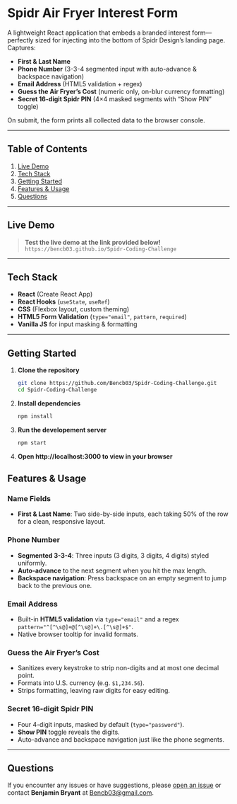 # Spidr Air Fryer Interest Form

A lightweight React application that embeds a branded interest form—perfectly sized for injecting into the bottom of Spidr Design’s landing page. Captures:

- **First & Last Name**  
- **Phone Number** (3-3-4 segmented input with auto-advance & backspace navigation)  
- **Email Address** (HTML5 validation + regex)  
- **Guess the Air Fryer’s Cost** (numeric only, on-blur currency formatting)  
- **Secret 16-digit Spidr PIN** (4×4 masked segments with “Show PIN” toggle)  

On submit, the form prints all collected data to the browser console.

---

## Table of Contents

1. [Live Demo](#live-demo)  
2. [Tech Stack](#tech-stack)  
3. [Getting Started](#getting-started)  
4. [Features & Usage](#features--usage)     
6. [Questions](#questions)  

---

## Live Demo

> **Test the live demo at the link provided below!**  
> `https://bencb03.github.io/Spidr-Coding-Challenge`

---

## Tech Stack

- **React** (Create React App)  
- **React Hooks** (`useState`, `useRef`)  
- **CSS** (Flexbox layout, custom theming)  
- **HTML5 Form Validation** (`type="email"`, `pattern`, `required`)  
- **Vanilla JS** for input masking & formatting  

---

## Getting Started

1. **Clone the repository**  
   ```bash
   git clone https://github.com/Bencb03/Spidr-Coding-Challenge.git
   cd Spidr-Coding-Challenge

2. **Install dependencies**

   ```bash
   npm install

3. **Run the developement server**

   ```bash
   npm start

4. **Open http://localhost:3000 to view in your browser**

## Features & Usage

### Name Fields
- **First & Last Name**: Two side-by-side inputs, each taking 50% of the row for a clean, responsive layout.

### Phone Number
- **Segmented 3-3-4**: Three inputs (3 digits, 3 digits, 4 digits) styled uniformly.
- **Auto-advance** to the next segment when you hit the max length.
- **Backspace navigation**: Press backspace on an empty segment to jump back to the previous one.

### Email Address
- Built-in **HTML5 validation** via `type="email"` and a regex `pattern="^[^\s@]+@[^\s@]+\.[^\s@]+$"`.
- Native browser tooltip for invalid formats.

### Guess the Air Fryer’s Cost
- Sanitizes every keystroke to strip non-digits and at most one decimal point.
- Formats into U.S. currency (e.g. `$1,234.56`).
- Strips formatting, leaving raw digits for easy editing.

### Secret 16-digit Spidr PIN
- Four 4-digit inputs, masked by default (`type="password"`).
- **Show PIN** toggle reveals the digits.
- Auto-advance and backspace navigation just like the phone segments.


---

## Questions

If you encounter any issues or have suggestions, please [open an issue](https://github.com/Bencb03/Spidr-Coding-Challenge/issues) or contact **Benjamin Bryant** at Bencb03@gmail.com.




